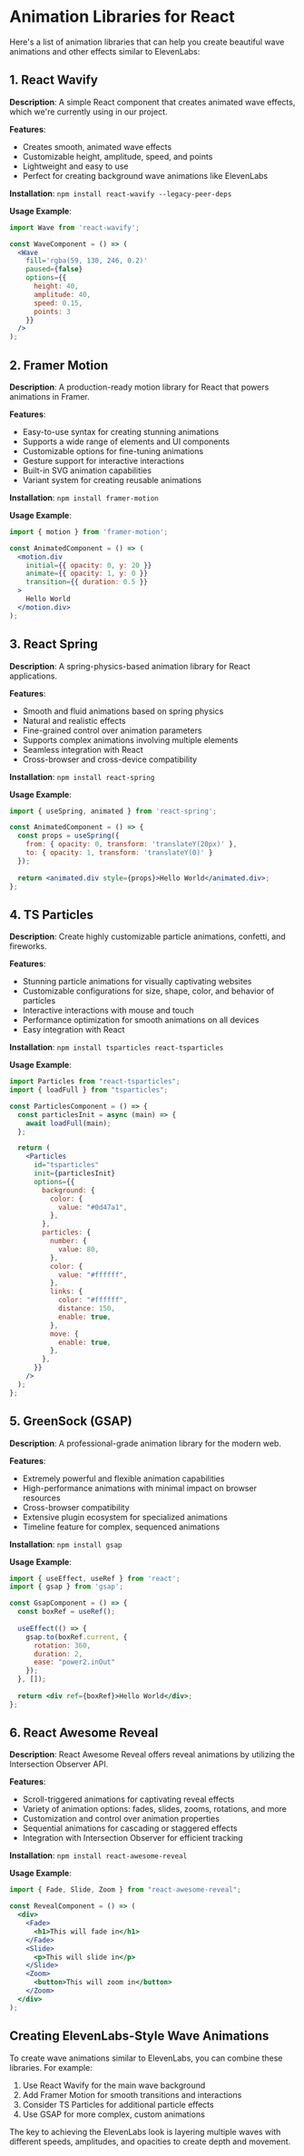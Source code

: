 # Animation Libraries for React

Here's a list of animation libraries that can help you create beautiful wave animations and other effects similar to ElevenLabs:

## 1. React Wavify

**Description**: A simple React component that creates animated wave effects, which we're currently using in our project.

**Features**:
- Creates smooth, animated wave effects
- Customizable height, amplitude, speed, and points
- Lightweight and easy to use
- Perfect for creating background wave animations like ElevenLabs

**Installation**: `npm install react-wavify --legacy-peer-deps`

**Usage Example**:
```jsx
import Wave from 'react-wavify';

const WaveComponent = () => (
  <Wave 
    fill='rgba(59, 130, 246, 0.2)'
    paused={false}
    options={{
      height: 40,
      amplitude: 40,
      speed: 0.15,
      points: 3
    }}
  />
);
```

## 2. Framer Motion

**Description**: A production-ready motion library for React that powers animations in Framer.

**Features**:
- Easy-to-use syntax for creating stunning animations
- Supports a wide range of elements and UI components
- Customizable options for fine-tuning animations
- Gesture support for interactive interactions
- Built-in SVG animation capabilities
- Variant system for creating reusable animations

**Installation**: `npm install framer-motion`

**Usage Example**:
```jsx
import { motion } from 'framer-motion';

const AnimatedComponent = () => (
  <motion.div
    initial={{ opacity: 0, y: 20 }}
    animate={{ opacity: 1, y: 0 }}
    transition={{ duration: 0.5 }}
  >
    Hello World
  </motion.div>
);
```

## 3. React Spring

**Description**: A spring-physics-based animation library for React applications.

**Features**:
- Smooth and fluid animations based on spring physics
- Natural and realistic effects
- Fine-grained control over animation parameters
- Supports complex animations involving multiple elements
- Seamless integration with React
- Cross-browser and cross-device compatibility

**Installation**: `npm install react-spring`

**Usage Example**:
```jsx
import { useSpring, animated } from 'react-spring';

const AnimatedComponent = () => {
  const props = useSpring({ 
    from: { opacity: 0, transform: 'translateY(20px)' }, 
    to: { opacity: 1, transform: 'translateY(0)' } 
  });
  
  return <animated.div style={props}>Hello World</animated.div>;
};
```

## 4. TS Particles

**Description**: Create highly customizable particle animations, confetti, and fireworks.

**Features**:
- Stunning particle animations for visually captivating websites
- Customizable configurations for size, shape, color, and behavior of particles
- Interactive interactions with mouse and touch
- Performance optimization for smooth animations on all devices
- Easy integration with React

**Installation**: `npm install tsparticles react-tsparticles`

**Usage Example**:
```jsx
import Particles from "react-tsparticles";
import { loadFull } from "tsparticles";

const ParticlesComponent = () => {
  const particlesInit = async (main) => {
    await loadFull(main);
  };

  return (
    <Particles
      id="tsparticles"
      init={particlesInit}
      options={{
        background: {
          color: {
            value: "#0d47a1",
          },
        },
        particles: {
          number: {
            value: 80,
          },
          color: {
            value: "#ffffff",
          },
          links: {
            color: "#ffffff",
            distance: 150,
            enable: true,
          },
          move: {
            enable: true,
          },
        },
      }}
    />
  );
};
```

## 5. GreenSock (GSAP)

**Description**: A professional-grade animation library for the modern web.

**Features**:
- Extremely powerful and flexible animation capabilities
- High-performance animations with minimal impact on browser resources
- Cross-browser compatibility
- Extensive plugin ecosystem for specialized animations
- Timeline feature for complex, sequenced animations

**Installation**: `npm install gsap`

**Usage Example**:
```jsx
import { useEffect, useRef } from 'react';
import { gsap } from 'gsap';

const GsapComponent = () => {
  const boxRef = useRef();
  
  useEffect(() => {
    gsap.to(boxRef.current, { 
      rotation: 360, 
      duration: 2, 
      ease: "power2.inOut" 
    });
  }, []);
  
  return <div ref={boxRef}>Hello World</div>;
};
```

## 6. React Awesome Reveal

**Description**: React Awesome Reveal offers reveal animations by utilizing the Intersection Observer API.

**Features**:
- Scroll-triggered animations for captivating reveal effects
- Variety of animation options: fades, slides, zooms, rotations, and more
- Customization and control over animation properties
- Sequential animations for cascading or staggered effects
- Integration with Intersection Observer for efficient tracking

**Installation**: `npm install react-awesome-reveal`

**Usage Example**:
```jsx
import { Fade, Slide, Zoom } from "react-awesome-reveal";

const RevealComponent = () => (
  <div>
    <Fade>
      <h1>This will fade in</h1>
    </Fade>
    <Slide>
      <p>This will slide in</p>
    </Slide>
    <Zoom>
      <button>This will zoom in</button>
    </Zoom>
  </div>
);
```

## Creating ElevenLabs-Style Wave Animations

To create wave animations similar to ElevenLabs, you can combine these libraries. For example:

1. Use React Wavify for the main wave background
2. Add Framer Motion for smooth transitions and interactions
3. Consider TS Particles for additional particle effects
4. Use GSAP for more complex, custom animations

The key to achieving the ElevenLabs look is layering multiple waves with different speeds, amplitudes, and opacities to create depth and movement. 